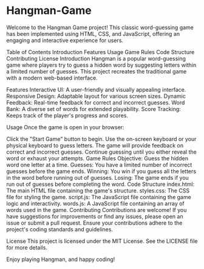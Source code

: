 # Hangman-Game
Welcome to the Hangman Game project! This classic word-guessing game has been implemented using HTML, CSS, and JavaScript, offering an engaging and interactive experience for users.

Table of Contents
Introduction
Features
Usage
Game Rules
Code Structure
Contributing
License
Introduction
Hangman is a popular word-guessing game where players try to guess a hidden word by suggesting letters within a limited number of guesses. This project recreates the traditional game with a modern web-based interface.

Features
Interactive UI: A user-friendly and visually appealing interface.
Responsive Design: Adaptable layout for various screen sizes.
Dynamic Feedback: Real-time feedback for correct and incorrect guesses.
Word Bank: A diverse set of words for extended playability.
Score Tracking: Keeps track of the player's progress and scores.

Usage
Once the game is open in your browser:

Click the "Start Game" button to begin.
Use the on-screen keyboard or your physical keyboard to guess letters.
The game will provide feedback on correct and incorrect guesses.
Continue guessing until you either reveal the word or exhaust your attempts.
Game Rules
Objective: Guess the hidden word one letter at a time.
Guesses: You have a limited number of incorrect guesses before the game ends.
Winning: You win if you guess all the letters in the word before running out of guesses.
Losing: The game ends if you run out of guesses before completing the word.
Code Structure
index.html: The main HTML file containing the game's structure.
styles.css: The CSS file for styling the game.
script.js: The JavaScript file containing the game logic and interactivity.
words.js: A JavaScript file containing an array of words used in the game.
Contributing
Contributions are welcome! If you have suggestions for improvements or find any issues, please open an issue or submit a pull request. Ensure your contributions adhere to the project's coding standards and guidelines.

License
This project is licensed under the MIT License. See the LICENSE file for more details.

Enjoy playing Hangman, and happy coding!
